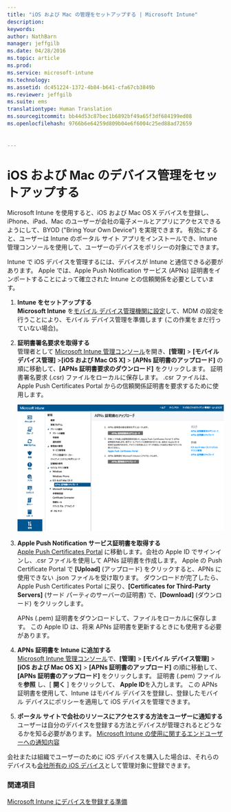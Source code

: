 ```yaml
---
title: "iOS および Mac の管理をセットアップする | Microsoft Intune"
description: 
keywords: 
author: NathBarn
manager: jeffgilb
ms.date: 04/28/2016
ms.topic: article
ms.prod: 
ms.service: microsoft-intune
ms.technology: 
ms.assetid: dc451224-1372-4b84-b641-cfa67cb3849b
ms.reviewer: jeffgilb
ms.suite: ems
translationtype: Human Translation
ms.sourcegitcommit: bb44d53c87bec1b6892bf49a65f3df684199ed08
ms.openlocfilehash: 9766b6e64259d809b04e6f6004c25ed88ad72659


---
```


# iOS および Mac のデバイス管理をセットアップする
Microsoft Intune を使用すると、iOS および Mac OS X デバイスを登録し、iPhone、iPad、Mac のユーザーが会社の電子メールとアプリにアクセスできるようにして、BYOD ("Bring Your Own Device") を実現できます。 有効にすると、ユーザーは Intune のポータル サイト アプリをインストールでき、Intune 管理コンソールを使用して、ユーザーのデバイスをポリシーの対象にできます。

Intune で iOS デバイスを管理するには、デバイスが Intune と通信できる必要があります。 Apple では、Apple Push Notification サービス (APNs) 証明書をインポートすることによって確立された Intune との信頼関係を必要としています。

1.  **Intune をセットアップする**<br>
    **Microsoft Intune** を[モバイル デバイス管理機関に設定](get-ready-to-enroll-devices-in-microsoft-intune.md#set-mobile-device-management-authority)して、MDM の設定を行うことにより、モバイル デバイス管理を準備します (この作業をまだ行っていない場合)。

2.  **証明書署名要求を取得する**<br>
    管理者として [Microsoft Intune 管理コンソール](http://manage.microsoft.com)を開き、**[管理]** &gt; **[モバイル デバイス管理]** &gt;**[iOS および Mac OS X]** &gt; **[APNs 証明書のアップロード]** の順に移動して、**[APNs 証明書要求のダウンロード]** をクリックします。 証明書署名要求 (.csr) ファイルをローカルに保存します。 .csr ファイルは、Apple Push Certificates Portal からの信頼関係証明書を要求するために使用します。

    ![[APNs 証明書のアップロード] ダイアログ ボックス](../media/Intune-iOS-enrollment-with-apns.png)

3.  **Apple Push Notification サービス証明書を取得する**<br>
    [Apple Push Certificates Portal](http://go.microsoft.com/fwlink/?LinkId=269844) に移動します。会社の Apple ID でサインインし、.csr ファイルを使用して APNs 証明書を作成します。 Apple の Push Certificate Portal で **[Upload]** (アップロード) をクリックすると、APNs に使用できない .json ファイルを受け取ります。 ダウンロードが完了したら、Apple Push Certificates Portal に戻り、**[Certificates for Third-Party Servers]** (サード パーティのサーバーの証明書) で、**[Download]** (ダウンロード) をクリックします。

    APNs (.pem) 証明書をダウンロードして、ファイルをローカルに保存します。 この Apple ID は、将来 APNs 証明書を更新するときにも使用する必要があります。

4.  **APNs 証明書を Intune に追加する**<br>
    [Microsoft Intune 管理コンソール](http://manage.microsoft.com)で、**[管理]** &gt; **[モバイル デバイス管理]** &gt; **[iOS および Mac OS X]** &gt; **[APNs 証明書のアップロード]** の順に移動して、**[APNs 証明書のアップロード]** をクリックします。 証明書 (.pem) ファイルを**参照** し、[ **開く** ] をクリックして、 **Apple ID**を入力します。 この APNs 証明書を使用して、Intune はモバイル デバイスを登録し、登録したモバイル デバイスにポリシーを適用して iOS デバイスを管理できます。

5.  **ポータル サイトで会社のリソースにアクセスする方法をユーザーに通知する**<br>
    ユーザーは自分のデバイスを登録する方法とデバイスが管理されるとどうなるかを知る必要があります。 [Microsoft Intune の使用に関するエンドユーザーへの通知内容](what-to-tell-your-end-users-about-using-microsoft-intune.md)

会社または組織でユーザーのために iOS デバイスを購入した場合は、それらのデバイスも[会社所有の iOS デバイス](enroll-corporate-owned-ios-devices-in-microsoft-intune.md)として管理対象に登録できます。

### 関連項目
[Microsoft Intune にデバイスを登録する準備](get-ready-to-enroll-devices-in-microsoft-intune.md)



<!--HONumber=Jun16_HO4-->


